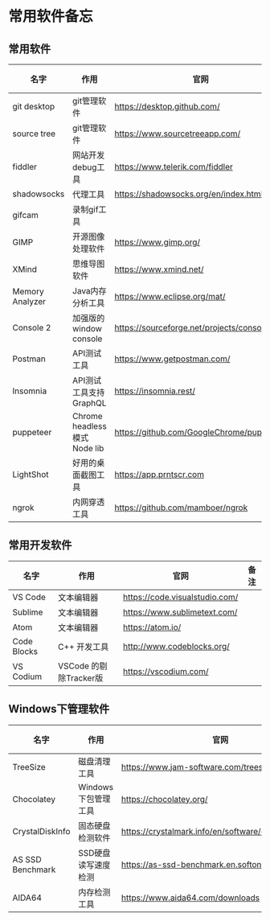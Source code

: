 # 常用软件备忘

## 常用软件

| 名字            | 作用                         | 官网                                      | 备注 |
|-----------------|----------------------------|-------------------------------------------|------|
| git desktop     | git管理软件                  | https://desktop.github.com/               |      |
| source tree     | git管理软件                  | https://www.sourcetreeapp.com/            |      |
| fiddler         | 网站开发debug工具            | https://www.telerik.com/fiddler           |      |
| shadowsocks     | 代理工具                     | https://shadowsocks.org/en/index.html     |      |
| gifcam          | 录制gif工具                  |                                           |      |
| GIMP            | 开源图像处理软件             | https://www.gimp.org/                     |      |
| XMind           | 思维导图软件                 | https://www.xmind.net/                    |      |
| Memory Analyzer | Java内存分析工具             | https://www.eclipse.org/mat/              |      |
| Console 2       | 加强版的window console       | https://sourceforge.net/projects/console/ |      |
| Postman         | API测试工具                  | https://www.getpostman.com/               |      |
| Insomnia        | API测试工具支持GraphQL       | https://insomnia.rest/                    |      |
| puppeteer       | Chrome headless 模式Node lib | https://github.com/GoogleChrome/puppeteer |      |
| LightShot       | 好用的桌面截图工具           | https://app.prntscr.com                   |      |
| ngrok           | 内网穿透工具                 | https://github.com/mamboer/ngrok          |      |

## 常用开发软件

| 名字        | 作用                   | 官网                           | 备注 |
|-------------|----------------------|--------------------------------|------|
| VS Code     | 文本编辑器             | https://code.visualstudio.com/ |      |
| Sublime     | 文本编辑器             | https://www.sublimetext.com/   |      |
| Atom        | 文本编辑器             | https://atom.io/               |      |
| Code Blocks | C++ 开发工具           | http://www.codeblocks.org/     |      |
| VS Codium   | VSCode 的剔除Tracker版 | https://vscodium.com/          |      |

## Windows下管理软件

| 名字             | 作用                | 官网                                                  | 备注 |
|------------------|-------------------|-------------------------------------------------------|------|
| TreeSize         | 磁盘清理工具        | https://www.jam-software.com/treesize_free/           |      |
| Chocolatey       | Windows下包管理工具 | https://chocolatey.org/                               |      |
| CrystalDiskInfo  | 固态硬盘检测软件    | https://crystalmark.info/en/software/crystaldiskinfo/ |      |
| AS SSD Benchmark | SSD硬盘读写速度检测 | https://as-ssd-benchmark.en.softonic.com/             |      |
| AIDA64           | 内存检测工具        | https://www.aida64.com/downloads                      |      |

